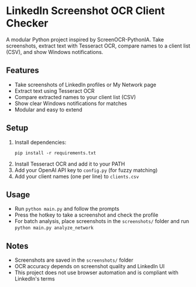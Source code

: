 # LinkedIn Screenshot OCR Client Checker

A modular Python project inspired by ScreenOCR-PythonIA. Take screenshots, extract text with Tesseract OCR, compare names to a client list (CSV), and show Windows notifications.

## Features
- Take screenshots of LinkedIn profiles or My Network page
- Extract text using Tesseract OCR
- Compare extracted names to your client list (CSV)
- Show clear Windows notifications for matches
- Modular and easy to extend

## Setup
1. Install dependencies:
   ```
   pip install -r requirements.txt
   ```
2. Install Tesseract OCR and add it to your PATH
3. Add your OpenAI API key to `config.py` (for fuzzy matching)
4. Add your client names (one per line) to `clients.csv`

## Usage
- Run `python main.py` and follow the prompts
- Press the hotkey to take a screenshot and check the profile
- For batch analysis, place screenshots in the `screenshots/` folder and run `python main.py analyze_network`

## Notes
- Screenshots are saved in the `screenshots/` folder
- OCR accuracy depends on screenshot quality and LinkedIn UI
- This project does not use browser automation and is compliant with LinkedIn's terms
